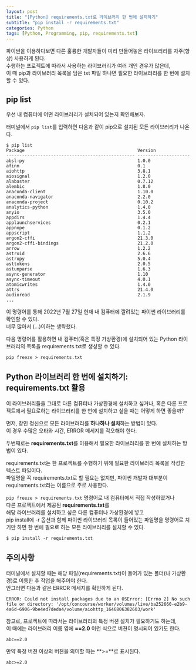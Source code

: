 ```yaml
---
layout: post
title: "[Python] requirements.txt로 라이브러리 한 번에 설치하기"
subtitle: "pip install -r requirements.txt"
categories: Python
tags: [Python, Programming, pip, requirements.txt]
---
```




파이썬을 이용하다보면 다른 훌륭한 개발자들이 미리 만들어놓은 라이브러리를 자주(항상) 사용하게 된다.  
수행하는 프로젝트에 따라서 사용하는 라이브러리가 여러 개인 경우가 많은데,   
이 때 pip과 라이브러리 목록을 담은 txt 파일 하나면 필요한 라이브러리를 한 번에 설치할 수 있다.  


## pip list 

우선 내 컴퓨터에 어떤 라이브러리가 설치되어 있는지 확인해보자.  

터미널에서 `pip list`를 입력하면 다음과 같이 pip으로 설치된 모든 라이브러리가 나온다.

```
$ pip list
Package                                           Version
------------------------------------------------- --------------------
absl-py                                           1.0.0
afinn                                             0.1
aiohttp                                           3.8.1
aiosignal                                         1.2.0
alabaster                                         0.7.12
alembic                                           1.8.0
anaconda-client                                   1.10.0
anaconda-navigator                                2.2.0
anaconda-project                                  0.10.2
analytics-python                                  1.4.0
anyio                                             3.5.0
appdirs                                           1.4.4
applaunchservices                                 0.2.1
appnope                                           0.1.2
appscript                                         1.1.2
argon2-cffi                                       21.3.0
argon2-cffi-bindings                              21.2.0
arrow                                             1.2.2
astroid                                           2.6.6
astropy                                           5.0.4
asttokens                                         2.0.5
astunparse                                        1.6.3
async-generator                                   1.10
async-timeout                                     4.0.1
atomicwrites                                      1.4.0
attrs                                             21.4.0
audioread                                         2.1.9
...
```


이 명령어를 통해 2022년 7월 27일 현재 내 컴퓨터에 깔려있는 파이썬 라이브러리를 확인할 수 있다.   
너무 많아서 (...)이하는 생략했다.  


다음 명령어를 활용하면 내 컴퓨터(혹은 특정 가상환경)에 설치되어 있는 Python 라이브러리의 목록을 requirements.txt로 생성할 수 있다.

```
pip freeze > requirements.txt
```



## Python 라이브러리 한 번에 설치하기: requirements.txt 활용 

이 라이브러리들을 그대로 다른 컴퓨터나 가상환경에 설치하고 싶거나,
혹은 다른 프로젝트에서 필요로하는 라이브러리를 한 번에 설치하고 싶을 때는 어떻게 하면 좋을까?  


먼저, 장인 정신으로 모든 라이브러리를 **하나하나 설치**하는 방법이 있다.  
이 경우 수많은 오타와 시간, ERROR 메세지를 각오해야 한다. 


두번째로는 **requirements.txt**를 이용해서 필요한 라이브러리를 한 번에 설치하는 방법이 있다.  

requirements.txt는 한 프로젝트를 수행하기 위해 필요한 라이브러리 목록을 작성한 텍스트 파일이다.  
파일명을 꼭 requirements.txt로 할 필요는 없지만, 
파이썬 개발자 대부분이 requirements.txt라는 이름으로 주로 사용한다.  

`pip freeze > requirements.txt` 명령어로 내 컴퓨터에서 직접 작성하였거나    
다른 프로젝트에서 제공된 **requirements.txt**를  
해당 라이브러리를 설치하고 싶은 다른 컴퓨터나 가상환경에 넣고  
pip install에 -r 옵션과 함께 파이썬 라이브러리 목록이 들어있는 파일명을 명령어로 치기만 하면
한 번에 필요로 하는 모든 라이브러리를 설치할 수 있다. 


```
$ pip install -r requirements.txt
```



## 주의사항 

터미널에서 설치할 때는 해당 파일(requirements.txt)이 들어가 있는 폴더(나 가상환경)로 이동한 후 작업을 해주어야 한다.  
안그러면 다음과 같은 ERROR 메세지를 확인하게 된다.  

```
ERROR: Could not install packages due to an OSError: [Errno 2] No such file or directory: '/opt/concourse/worker/volumes/live/ba252660-e2b9-4a6d-6906-9be4ed7deda4/volume/aiohttp_1646806382603/work'
```



참고로, 프로젝트에 따라서는 라이브러리의 특정 버젼 설치가 필요하기도 하는데,  
이 때에는 라이브러리 이름 옆에 **==2.0** 이런 식으로 버젼이 명시되어 있기도 한다.  

```
abc==2.0 
```


만약 특정 버젼 이상의 버젼을 의미할 때는 **>=**로 표시된다. 

```
abc>=2.0 
```



